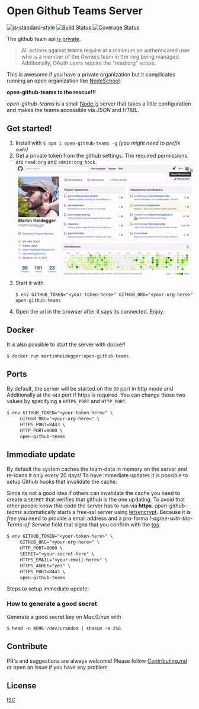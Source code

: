 # Open Github Teams Server

[![js-standard-style](https://img.shields.io/badge/code%20style-standard-brightgreen.svg)](http://standardjs.com/)
[![Build Status](https://travis-ci.org/martinheidegger/open-github-teams.svg?branch=master)](https://travis-ci.org/martinheidegger/open-github-teams)
[![Coverage Status](https://coveralls.io/repos/github/martinheidegger/open-github-teams/badge.svg?branch=master)](https://coveralls.io/github/martinheidegger/open-github-teams?branch=master)

The github team api [is private](https://developer.github.com/v3/orgs/teams/#list-teams).

> All actions against teams require at a minimum an authenticated user who is a
> member of the Owners team in the :org being managed. Additionally, OAuth users
> require the "read:org" scope.

This is awesome if you have a private organization but it complicates running an
open organization like [NodeSchool](http://nodeschool.io/).

**open-github-teams to the rescue!!!**

_open-github-teams_ is a small [Node.js](https://nodejs.org/en/) server that takes
a little configuration and makes the teams accessible via _JSON_ and _HTML_.

## Get started!

1. Install with `$ npm i open-github-teams -g` _(you might need to prefix `sudo`)_
2. Get a private token from the github settings. The required permissions are `read:org` and `admin:org_hook`. ![Get a private token](web/static/private_token.gif)
3. Start it with
   ```
   $ env GITHUB_TOKEN="<your-token-here>" GITHUB_ORG="<your-org-here>" open-github-teams
   ```
4. Open the url in the browser after it says its connected. Enjoy.

## Docker

It is also possible to start the server with docker!

```
$ docker run martinheidegger:open-github-teams
```

## Ports

By default, the server will be started on the `80` port in http mode and Additionally
at the `443` port if https is required. You can change those two values by specifying
a `HTTPS_PORT` and `HTTP_PORT`.

```
$ env GITHUB_TOKEN="<your-token-here>" \
     GITHUB_ORG="<your-org-here>" \
     HTTPS_PORT=8443 \
     HTTP_PORT=8000 \
     open-github-teams
```

## Immediate update

By default the system caches the team-data in memory on the server and re-loads it
only every 20 days! To have immediate updates it is possible to setup Github hooks
that invalidate the cache.

Since its not a good idea if others can invalidate the cache you need to create
a `SECRET` that verifies that github is the one updating. To avoid that other
people know this code the server has to run via __https__. _open-github-teams_
automatically starts a free-ssl server using [letsencrypt](https://letsencrypt.org/).
Because it is _free_ you need to provide a email address and a pro-forma
_I-agree-with-the-Terms-of-Service_ field that signs that you confirm with the [tos](https://letsencrypt.org/documents/LE-SA-v1.0.1-July-27-2015.pdf).

```
$ env GITHUB_TOKEN="<your-token-here>" \
     GITHUB_ORG="<your-org-here>" \
     HTTP_PORT=8000 \
     SECRET="<your-secret-here" \
     HTTPS_EMAIL="<your-email-here>" \
     HTTPS_AGREE="yes" \
     HTTPS_PORT=8443 \
     open-github-teams
```
Steps to setup immediate update:

### How to generate a good secret

Generate a good secret key on _Mac/Linux_ with

```
$ head -n 4096 /dev/urandom | shasum -a 256
```

## Contribute

PR's and suggestions are always welcome! Please follow [Contributing.md](Contributing.md)
or open an issue if you have any problem.

## License

[ISC](https://en.wikipedia.org/wiki/ISC_license)
